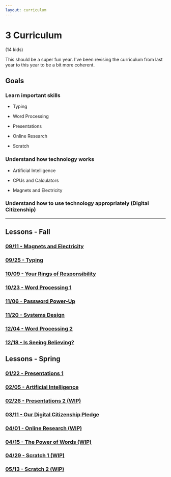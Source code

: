 ```yaml
---
layout: curriculum
---
```


# 3 Curriculum

(14 kids)

This should be a super fun year.  I've been revising the curriculum from last year to this year to be a bit more coherent.


## Goals

### Learn important skills

* Typing

* Word Processing

* Presentations

* Online Research

* Scratch

### Understand how technology works

* Artificial Intelligence

* CPUs and Calculators

* Magnets and Electricity


### Understand how to use technology appropriately (Digital Citizenship)

---

## Lessons - Fall

### [09/11 - Magnets and Electricity](magnets_and_electricity.md)

### [09/25 - Typing](typing.md)

### [10/09 - Your Rings of Responsibility](your_rings_of_responsibility.md)

### [10/23 - Word Processing 1](word_processing_1.md)

### [11/06 - Password Power-Up](password_power_up.md)

### [11/20 - Systems Design](systems_design.md)

### [12/04 - Word Processing 2](word_processing_2.md)

### [12/18 - Is Seeing Believing?](is_seeing_believing.md)

## Lessons - Spring

### [01/22 - Presentations 1](presentations_1.md)

### [02/05 - Artificial Intelligence](artificial_intelligence.md)

### [02/26 - Presentations 2 (WIP)](presentations_2.md)

### [03/11 - Our Digital Citizenship Pledge](our_digital_citizenship_pledge.md)

### [04/01 - Online Research (WIP)](online_research.md)

### [04/15 - The Power of Words (WIP)](the_power_of_words.md)

### [04/29 - Scratch 1 (WIP)](scratch_1.md)

### [05/13 - Scratch 2 (WIP)](scratch_2.md)
